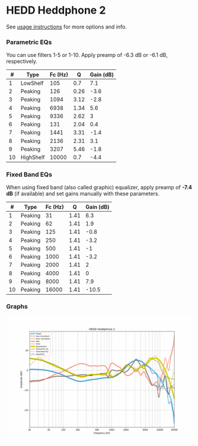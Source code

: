# HEDD Heddphone 2
See [usage instructions](https://github.com/jaakkopasanen/AutoEq#usage) for more options and info.

### Parametric EQs
You can use filters 1-5 or 1-10. Apply preamp of -6.3 dB or -6.1 dB, respectively.

|   # | Type      |   Fc (Hz) |    Q |   Gain (dB) |
|-----|-----------|-----------|------|-------------|
|   1 | LowShelf  |       105 | 0.7  |         7.1 |
|   2 | Peaking   |       126 | 0.26 |        -3.6 |
|   3 | Peaking   |      1094 | 3.12 |        -2.8 |
|   4 | Peaking   |      6938 | 1.34 |         5.6 |
|   5 | Peaking   |      9336 | 2.62 |         3   |
|   6 | Peaking   |       131 | 2.04 |         0.4 |
|   7 | Peaking   |      1441 | 3.31 |        -1.4 |
|   8 | Peaking   |      2136 | 2.31 |         3.1 |
|   9 | Peaking   |      3207 | 5.46 |        -1.8 |
|  10 | HighShelf |     10000 | 0.7  |        -4.4 |

### Fixed Band EQs
When using fixed band (also called graphic) equalizer, apply preamp of **-7.4 dB** (if available) and set gains manually with these parameters.

|   # | Type    |   Fc (Hz) |    Q |   Gain (dB) |
|-----|---------|-----------|------|-------------|
|   1 | Peaking |        31 | 1.41 |         6.3 |
|   2 | Peaking |        62 | 1.41 |         1.9 |
|   3 | Peaking |       125 | 1.41 |        -0.8 |
|   4 | Peaking |       250 | 1.41 |        -3.2 |
|   5 | Peaking |       500 | 1.41 |        -1   |
|   6 | Peaking |      1000 | 1.41 |        -3.2 |
|   7 | Peaking |      2000 | 1.41 |         2   |
|   8 | Peaking |      4000 | 1.41 |         0   |
|   9 | Peaking |      8000 | 1.41 |         7.9 |
|  10 | Peaking |     16000 | 1.41 |       -10.5 |

### Graphs
![](./HEDD%20Heddphone%202.png)
